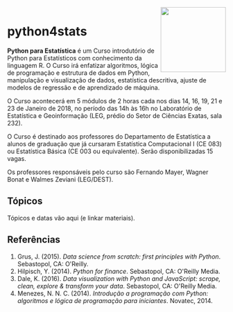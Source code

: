 <img src="http://iconshow.me/media/images/System/plex-icons/png/Other/256/python.png" width="150px" align="right" display="block">

# python4stats

**Python para Estatística** é um Curso introdutório de Python para
Estatísticos com conhecimento da linguagem R.  O Curso irá enfatizar
algoritmos, lógica de programação e estrutura de dados em Python,
manipulação e visualização de dados, estatística descritiva, ajuste de
modelos de regressão e de aprendizado de máquina.

O Curso acontecerá em 5 módulos de 2 horas cada nos dias 14, 16, 19, 21
e 23 de Janeiro de 2018, no período das 14h às 16h no Laboratório de
Estatística e Geoinformação (LEG, prédio do Setor de Ciências Exatas,
sala 232).

O Curso é destinado aos professores do Departamento de Estatística a
alunos de graduação que já cursaram Estatística Computacional I (CE 083)
ou Estatística Básica (CE 003 ou equivalente). Serão disponibilizadas 15
vagas.

Os professores responsáveis pelo curso são Fernando Mayer, Wagner Bonat
e Walmes Zeviani (LEG/DEST).

## Tópicos

Tópicos e datas vão aqui (e linkar materiais).

## Referências

  1. Grus, J. (2015). *Data science from scratch: first principles with
     Python*. Sebastopol, CA: O'Reilly.
  2. Hilpisch, Y. (2014). *Python for finance*. Sebastopol, CA: O'Reilly
     Media.
  3. Dale, K. (2016). *Data visualization with Python and JavaScript:
     scrape, clean, explore & transform your data*. Sebastopol, CA:
     O'Reilly Media.
  4. Menezes, N. N. C. (2014). *Introdução a programação com Python:
     algoritmos e lógica de programação para iniciantes*. Novatec, 2014.

